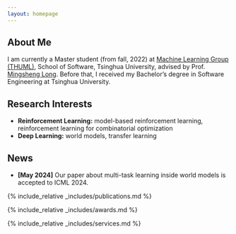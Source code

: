 ```yaml
---
layout: homepage
---
```


## About Me

I am currently a Master student (from fall, 2022) at [Machine Learning Group (THUML)](https://github.com/thuml), School of Software, Tsinghua University, 
advised by Prof. [Mingsheng Long](http://ise.thss.tsinghua.edu.cn/~mlong/). 
Before that, I received my Bachelor’s degree in Software Engineering at Tsinghua University.

## Research Interests

- **Reinforcement Learning:** model-based reinforcement learning, reinforcement learning for combinatorial optimization
- **Deep Learning:** world models, transfer learning

## News

- **[May 2024]** Our paper about multi-task learning inside world models is accepted to ICML 2024.

{% include_relative _includes/publications.md %}

{% include_relative _includes/awards.md %}

{% include_relative _includes/services.md %}
